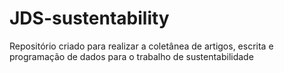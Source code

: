 # JDS-sustentability
Repositório criado para realizar a coletânea de artigos, escrita e programação de dados para o trabalho de sustentabilidade
